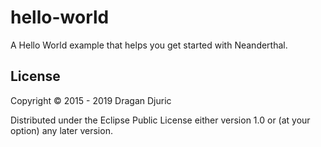 # hello-world

A Hello World example that helps you get started with Neanderthal.

## License

Copyright © 2015 - 2019 Dragan Djuric

Distributed under the Eclipse Public License either version 1.0 or (at
your option) any later version.
